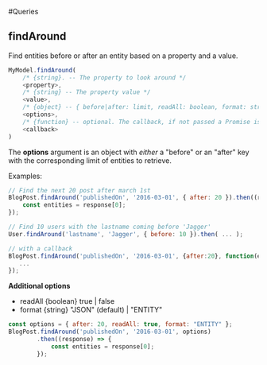 #Queries

## findAround

Find entities before or after an entity based on a property and a value.

```js
MyModel.findAround(
    /* {string}. -- The property to look around */
    <property>,
    /* {string} -- The property value */
    <value>,
    /* {object} -- { before|after: limit, readAll: boolean, format: string } */
    <options>,
    /* {function} -- optional. The callback, if not passed a Promise is returned */
    <callback>
)
```

The **options** argument is an object with *either* a "before" or an "after" key with the corresponding limit of entities to retrieve.

Examples:
```js
// Find the next 20 post after march 1st
BlogPost.findAround('publishedOn', '2016-03-01', { after: 20 }).then((response) => {
    const entities = response[0];
});

// Find 10 users with the lastname coming before 'Jagger'
User.findAround('lastname', 'Jagger', { before: 10 }).then( ... );

// with a callback
BlogPost.findAround('publishedOn', '2016-03-01', {after:20}, function(err, entities){
   ...
});
```

**Additional options**

- readAll {boolean} true | false
- format {string} "JSON" (default) | "ENTITY"

```js
const options = { after: 20, readAll: true, format: "ENTITY" };
BlogPost.findAround('publishedOn', '2016-03-01', options)
        .then((response) => {
            const entities = response[0];
        });
```
